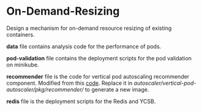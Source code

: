 # On-Demand-Resizing

Design a mechanism for on-demand resource resizing of existing containers.

**data** file contains analysis code for the performance of pods.

**pod-validation** file contains the deployment scripts for the pod validation on minikube.

**recommender** file is the code for vertical pod autoscaling recommender component. Modified from this [code](https://github.com/kubernetes/autoscaler/tree/master/vertical-pod-autoscaler/pkg/recommender). Replace it in *autoscaler/vertical-pod-autoscaler/pkg/recommender/* to generate a new image.

**redis** file is the deployment scripts for the Redis and YCSB.
